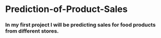 # Prediction-of-Product-Sales

 ### In my first project I will be predicting sales for food products from different stores.
